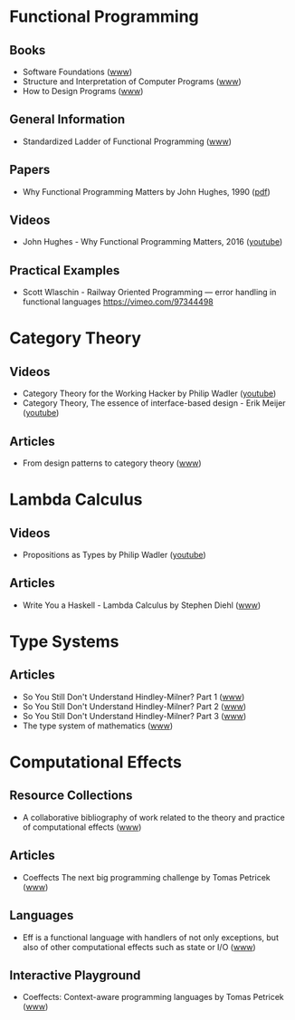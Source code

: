 # Functional Programming

## Books

* Software Foundations ([www](https://softwarefoundations.cis.upenn.edu/current/index.html))
* Structure and Interpretation of Computer Programs ([www](https://mitpress.mit.edu/sicp/))
* How to Design Programs ([www](http://www.htdp.org/))

## General Information

* Standardized Ladder of Functional Programming ([www](http://lambdaconf.us/downloads/documents/lambdaconf_slfp.pdf))

## Papers

* Why Functional Programming Matters by John Hughes, 1990 ([pdf](https://www.cs.kent.ac.uk/people/staff/dat/miranda/whyfp90.pdf))

## Videos

* John Hughes - Why Functional Programming Matters, 2016 ([youtube](https://www.youtube.com/watch?v=Z35Tt87pIpg))

## Practical Examples

* Scott Wlaschin - Railway Oriented Programming — error handling in functional languages
  https://vimeo.com/97344498

# Category Theory

## Videos

* Category Theory for the Working Hacker by Philip Wadler ([youtube](https://www.youtube.com/watch?v=V10hzjgoklA))
* Category Theory, The essence of interface-based design - Erik Meijer ([youtube](https://www.youtube.com/watch?v=JMP6gI5mLHc))

## Articles

* From design patterns to category theory ([www](http://blog.ploeh.dk/2017/10/04/from-design-patterns-to-category-theory/))

# Lambda Calculus

## Videos

* Propositions as Types by Philip Wadler ([youtube](https://www.youtube.com/watch?v=IOiZatlZtGU))

## Articles

* Write You a Haskell - Lambda Calculus by Stephen Diehl ([www](http://dev.stephendiehl.com/fun/003_lambda_calculus.html))

# Type Systems

## Articles

* So You Still Don't Understand Hindley-Milner? Part 1 ([www](http://akgupta.ca/blog/2013/05/14/so-you-still-dont-understand-hindley-milner/))
* So You Still Don't Understand Hindley-Milner? Part 2 ([www](http://akgupta.ca/blog/2013/06/07/so-you-still-dont-understand-hindley-milner-part-2/))
* So You Still Don't Understand Hindley-Milner? Part 3 ([www](http://akgupta.ca/blog/2013/06/07/so-you-still-dont-understand-hindley-milner-part-3/))
* The type system of mathematics ([www](https://qchu.wordpress.com/2013/05/28/the-type-system-of-mathematics/))

# Computational Effects

## Resource Collections

* A collaborative bibliography of work related to the theory and practice of computational effects ([www](https://github.com/yallop/effects-bibliography))

## Articles

* Coeffects The next big programming challenge by Tomas Petricek ([www](http://tomasp.net/blog/2014/why-coeffects-matter/))

## Languages

* Eff is a functional language with handlers of not only exceptions, but also of other computational effects such as state or I/O ([www](http://www.eff-lang.org/))

## Interactive Playground

* Coeffects: Context-aware programming languages by Tomas Petricek ([www](http://tomasp.net/coeffects/))

